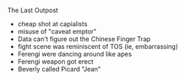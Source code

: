 The Last Outpost

- cheap shot at capialists
- misuse of "caveat emptor"
- Data can't figure out the Chinese Finger Trap
- fight scene was reminiscent of TOS (ie, embarrassing)
- Ferengi were dancing around like apes
- Ferengi weapon got erect
- Beverly called Picard "Jean"
